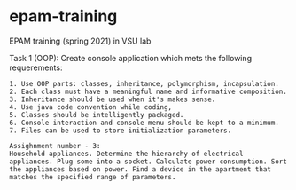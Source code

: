 # epam-training
EPAM training (spring 2021) in VSU lab

Task 1 (OOP):
	Create console application which mets the following requerements:

	1. Use OOP parts: classes, inheritance, polymorphism, incapsulation.
	2. Each class must have a meaningful name and informative composition.
	3. Inheritance should be used when it's makes sense.
	4. Use java code convention while coding,
	5. Classes should be intelligently packaged.
	6. Console interaction and console menu should be kept to a minimum.
	7. Files can be used to store initialization parameters.

	Assighnment number - 3:
	Household appliances. Determine the hierarchy of electrical appliances. Plug some into a socket. Calculate power consumption. Sort the appliances based on power. Find a device in the apartment that matches the specified range of parameters.